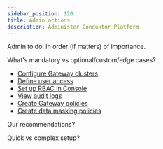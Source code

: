 ```yaml
---
sidebar_position: 120
title: Admin actions
description: Administer Conduktor Platform
---
```


Admin to do: in order (if matters) of importance.

What's mandatory vs optional/custom/edge cases?

- [Configure Gateway clusters](/guides/conduktor-in-production/admin/configure-clusters)
- [Define user access](/guides/conduktor-in-production/admin/user-access/index)
- [Set up RBAC in Console](/guides/conduktor-in-production/admin/set-up-rbac)
- [View audit logs](/guides/conduktor-in-production/admin/audit-logs)
- [Create Gateway policies](/guides/conduktor-in-production/admin/gw-policies)
- [Create data masking policies](/guides/conduktor-in-production/admin/data-mask)

Our recommendations? 

Quick vs complex setup? 

